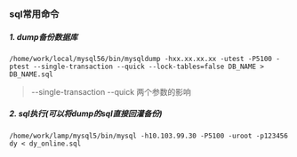 ### sql常用命令

##### 1. dump备份数据库

```
/home/work/local/mysql56/bin/mysqldump -hxx.xx.xx.xx -utest -P5100 -ptest --single-transaction --quick --lock-tables=false DB_NAME > DB_NAME.sql
```

>   --single-transaction --quick 两个参数的影响



##### 2. sql执行(可以将dump的sql直接回灌备份)

```
/home/work/lamp/mysql5/bin/mysql -h10.103.99.30 -P5100 -uroot -p123456 dy < dy_online.sql
```



